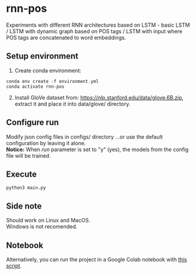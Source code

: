 # rnn-pos
Experiments with different RNN architectures based on LSTM - basic LSTM / LSTM with dynamic graph based on POS tags / LSTM with input where POS tags are concatenated to word embeddings.


## Setup environment
1. Create conda environment:
```
conda env create -f environment.yml
conda activate rnn-pos
```
2. Install GloVe dataset from: https://nlp.stanford.edu/data/glove.6B.zip, extract it and place it into data/glove/ directory.

## Configure run
Modify json config files in configs/ directory
...or use the default configuration by leaving it alone.  
**Notice:** When *run* parameter is set to "y" (yes), the models from the config file will be trained.

## Execute
```
python3 main.py
```

## Side note
Should work on Linux and MacOS.  
Windows is not recomended.

## Notebook
Alternatively, you can run the project in a Google Colab notebook with [this script](notebook/rnn-pos.ipynb).
